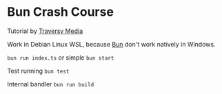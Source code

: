# Bun Crash Course

Tutorial by [Traversy Media](https://www.youtube.com/watch?v=U4JVw8K19uY)

Work in Debian Linux WSL, because [Bun](https://bun.sh/docs/installation) don't work natively in Windows.

```bun run index.ts``` or simple ```bun start```

Test running ```bun test```

Internal bandler ```bun run build```